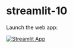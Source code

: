 # streamlit-10

Launch the web app:

[![Streamlit App](https://static.streamlit.io/badges/streamlit_badge_black_white.svg)](https://share.streamlit.io/isakovanilu/sp500wiki/main/sp500-app.py)
